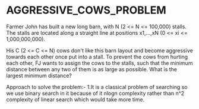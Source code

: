 # AGGRESSIVE_COWS_PROBLEM
Farmer John has built a new long barn, with N (2 <= N <= 100,000) stalls. The stalls are located along a straight line at positions x1,…,xN (0 <= xi <= 1,000,000,000).

His C (2 <= C <= N) cows don't like this barn layout and become aggressive towards each other once put into a stall. To prevent the cows from hurting each other, FJ wants to assign the cows to the stalls, such that the minimum distance between any two of them is as large as possible. What is the largest minimum distance?

Approach to solve the problem:- 
1.It is a classical problem of searching so we use binary search in it because of it nlogn complexity rather than n^2 complexity of linear search which would take more time.

